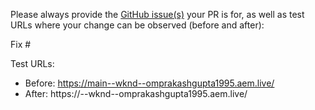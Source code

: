 Please always provide the [GitHub issue(s)](../issues) your PR is for, as well as test URLs where your change can be observed (before and after):

Fix #<gh-issue-id>

Test URLs:
- Before: https://main--wknd--omprakashgupta1995.aem.live/
- After: https://<branch>--wknd--omprakashgupta1995.aem.live/

